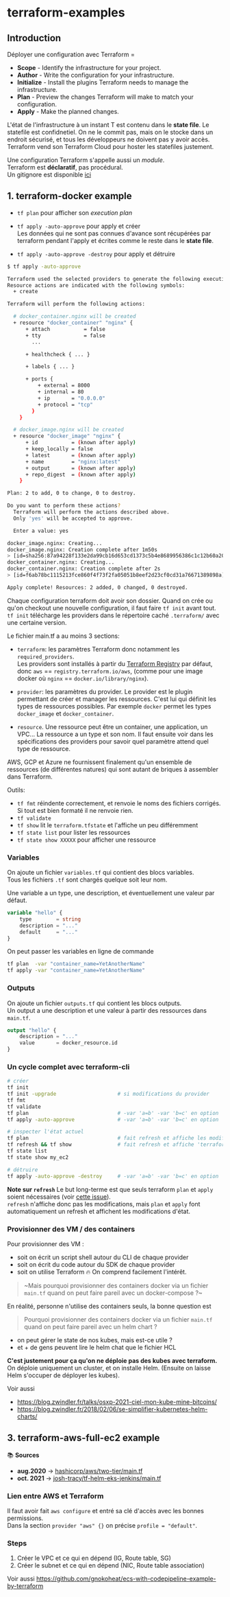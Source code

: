 # terraform-examples

## Introduction
Déployer une configuration avec Terraform =
- **Scope** - Identify the infrastructure for your project.
- **Author** - Write the configuration for your infrastructure.
- **Initialize** - Install the plugins Terraform needs to manage the infrastructure.
- **Plan** - Preview the changes Terraform will make to match your configuration.
- **Apply** - Make the planned changes.

L'état de l'infrastructure à un instant T est contenu dans le **state file**.
Le statefile est confidnetiel. On ne le commit pas, mais on le stocke dans un endroit
sécurisé, et tous les développeurs ne doivent pas y avoir accès.
Terraform vend son Terraform Cloud pour hoster les statefiles justement.

Une configuration Terraform s'appelle aussi un *module*.<br>
Terraform est **déclaratif**, pas procédural.<br>
Un gitignore est disponible
[ici](https://github.com/github/gitignore/blob/master/Terraform.gitignore)



## 1. terraform-docker example

- `tf plan`  pour afficher son *execution plan*
- `tf apply -auto-approve` pour apply et créer<br>
  Les données qui ne sont pas connues d'avance sont récupérées par terraform pendant
  l'apply et écrites comme le reste dans le **state file**.

- `tf apply -auto-approve -destroy` pour apply et détruire
```sh
$ tf apply -auto-approve

Terraform used the selected providers to generate the following execution plan.
Resource actions are indicated with the following symbols:
  + create

Terraform will perform the following actions:

  # docker_container.nginx will be created
  + resource "docker_container" "nginx" {
      + attach           = false
      + tty              = false
        ...

      + healthcheck { ... }

      + labels { ... }

      + ports {
          + external = 8000
          + internal = 80
          + ip       = "0.0.0.0"
          + protocol = "tcp"
        }
    }

  # docker_image.nginx will be created
  + resource "docker_image" "nginx" {
      + id           = (known after apply)
      + keep_locally = false
      + latest       = (known after apply)
      + name         = "nginx:latest"
      + output       = (known after apply)
      + repo_digest  = (known after apply)
    }

Plan: 2 to add, 0 to change, 0 to destroy.

Do you want to perform these actions?
  Terraform will perform the actions described above.
  Only 'yes' will be accepted to approve.

  Enter a value: yes

docker_image.nginx: Creating...
docker_image.nginx: Creation complete after 1m50s
> [id=sha256:87a94228f133e2da99cb16d653cd1373c5b4e8689956386c1c12b60a20421a02nginx:latest]
docker_container.nginx: Creating...
docker_container.nginx: Creation complete after 2s
> [id=f6ab78bc1115213fce860f4f73f2fa05051b8eef2d23cf0cd31a76671389898a]

Apply complete! Resources: 2 added, 0 changed, 0 destroyed.
```

Chaque configuration terraform doit avoir son dossier.
Quand on crée ou qu'on checkout une nouvelle configuration, il faut faire `tf init` avant
tout. `tf init` télécharge les providers dans le répertoire caché `.terraform/` avec une
certaine version.

Le fichier main.tf a au moins 3 sections:
- `terraform`: les paramètres Terraform donc notamment les `required_providers`.<br>
  Les providers sont installés à partir du
  [Terraform Registry](https://registry.terraform.io/) par défaut, donc `aws` ==
  `registry.terraform.io/aws`,
  (comme pour une image docker où `nginx` == `docker.io/library/nginx`).

- `provider`: les paramètres du provider. Le provider est le plugin permettant de créer
  et manager les ressources. C'est lui qui définit les types de ressources possibles.
  Par exemple `docker` permet les types `docker_image` et `docker_container`.

- `resource`. Une ressource peut être un container, une application, un VPC...
  La ressource a un type et son nom. Il faut ensuite voir dans les spécifications des
  providers pour savoir quel paramètre attend quel type de ressource.

AWS, GCP et Azure ne fournissent finalement qu'un ensemble de ressources (de différentes
natures) qui sont autant de briques à assembler dans Terraform.

Outils:
- `tf fmt` réindente correctement, et renvoie le noms des fichiers corrigés. Si tout est
  bien formaté il ne renvoie rien.
- `tf validate`
- `tf show`       lit le `terraform.tfstate` et l'affiche un peu différemment
- `tf state list` pour lister les ressources
- `tf state show XXXXX` pour afficher une ressource

### Variables
On ajoute un fichier `variables.tf` qui contient des blocs variables.<br>
Tous les fichiers `.tf` sont chargés quelque soit leur nom.

Une variable a un type, une description, et éventuellement une valeur par défaut.
```terraform
variable "hello" {
    type        = string
    description = "..."
    default     = "..."
}
```

On peut passer les variables en ligne de commande
```sh
tf plan  -var "container_name=YetAnotherName"
tf apply -var "container_name=YetAnotherName"
```

### Outputs
On ajoute un fichier `outputs.tf` qui contient les blocs outputs.<br>
Un output a une description et une valeur à partir des ressources dans `main.tf`.
```terraform
output "hello" {
    description = "..."
    value       = docker_resource.id
}
```

### Un cycle complet avec terraform-cli
```sh
# créer
tf init
tf init -upgrade                    # si modifications du provider
tf fmt
tf validate
tf plan                             # -var 'a=b' -var 'b=c' en option
tf apply -auto-approve              # -var 'a=b' -var 'b=c' en option

# inspecter l'état actuel
tf plan                             # fait refresh et affiche les modifications
tf refresh && tf show               # fait refresh et affiche 'terraform.tfstate' au format HCL
tf state list
tf state show my_ec2

# détruire
tf apply -auto-approve -destroy     # -var 'a=b' -var 'b=c' en option
```

**Note sur `refresh`**
Le but long-terme est que seuls terraform `plan` et `apply` soient nécessaires (voir
[cette issue](https://github.com/hashicorp/terraform/issues/26093)).<br>
`refresh` n'affiche donc pas les modifications, mais `plan` et `apply` font automatiquement
un refresh et affichent les modifications d'état.

### Provisionner des VM / des containers
Pour provisionner des VM :
- soit on écrit un script shell autour du CLI de chaque provider
- soit on écrit du code autour du SDK de chaque provider
- soit on utilise Terraform 🔥
On comprend facilement l'intérêt.

> ~Mais pourquoi provisionner des containers docker via un fichier `main.tf` quand on peut
faire pareil avec un docker-compose ?~

En réalité, personne n'utilise des containers seuls, la bonne question est

> Pourquoi provisionner des containers docker via un fichier `main.tf` quand on peut
faire pareil avec un helm chart ?
- on peut gérer le state de nos kubes, mais est-ce utile ?
- et + de gens peuvent lire le helm chat que le fichier HCL

**C'est justement pour ça qu'on ne déploie pas des kubes avec terraform.**<br>
On déploie uniquement un cluster, et on installe Helm. (Ensuite on laisse Helm s'occuper
de déployer les kubes).

Voir aussi
- https://blog.zwindler.fr/talks/osxp-2021-ciel-mon-kube-mine-bitcoins/
- https://blog.zwindler.fr/2018/02/06/se-simplifier-kubernetes-helm-charts/



## 3. terraform-aws-full-ec2 example

📚 **Sources**
- **aug.2020** → [hashicorp/aws/two-tier/main.tf](https://github.com/hashicorp/terraform-provider-aws/blob/main/examples/two-tier/main.tf)
- **oct. 2021** → [josh-tracy/tf-helm-eks-jenkins/main.tf](https://github.com/Josh-Tracy/Terraform-Helm-EKS-Jenkins/blob/main/main.tf)

### Lien entre AWS et Terraform
Il faut avoir fait `aws configure` et entré sa clé d'accès avec les bonnes permissions.<br>
Dans la section `provider "aws" {}` on précise `profile = "default"`.

### Steps
1. Créer le VPC et ce qui en dépend (IG, Route table, SG)
2. Créer le subnet et ce qui en dépend (NIC, Route table association)


Voir aussi https://github.com/gnokoheat/ecs-with-codepipeline-example-by-terraform
